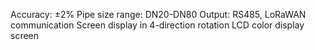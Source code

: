 Accuracy: ±2%
Pipe size range: DN20-DN80
Output: RS485, LoRaWAN communication
Screen display in 4-direction rotation
LCD color display screen
